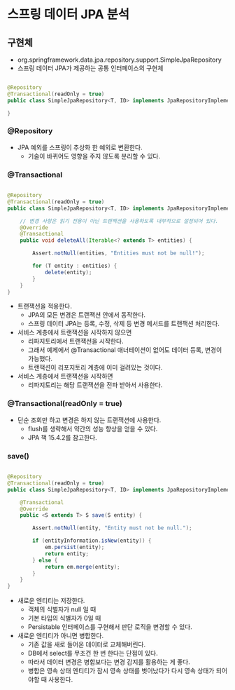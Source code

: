 # 스프링 데이터 JPA 분석

## 구현체

- org.springframework.data.jpa.repository.support.SimpleJpaRepository
- 스프링 데이터 JPA가 제공하는 공통 인터페이스의 구현체

```java

@Repository
@Transactional(readOnly = true)
public class SimpleJpaRepository<T, ID> implements JpaRepositoryImplementation<T, ID> {

}
```

### @Repository

- JPA 예외를 스프링이 추상화 한 예외로 변환한다.
    - 기술이 바뀌어도 영향을 주지 않도록 분리할 수 있다.

### @Transactional

```java

@Repository
@Transactional(readOnly = true)
public class SimpleJpaRepository<T, ID> implements JpaRepositoryImplementation<T, ID> {

    // 변경 사항은 읽기 전용이 아닌 트랜잭션을 사용하도록 내부적으로 설정되어 있다.
    @Override
    @Transactional
    public void deleteAll(Iterable<? extends T> entities) {

        Assert.notNull(entities, "Entities must not be null!");

        for (T entity : entities) {
            delete(entity);
        }
    }
}
```

- 트랜잭션을 적용한다.
    - JPA의 모든 변경은 트랜잭션 안에서 동작한다.
    - 스프링 데이터 JPA는 등록, 수정, 삭제 등 변경 메서드를 트랜잭션 처리한다.
- 서비스 계층에서 트랜잭션을 시작하지 않으면
    - 리파지토리에서 트랜잭션을 시작한다.
    - 그래서 예제에서 @Transactional 애너테이션이 없어도 데이터 등록, 변경이 가능했다.
    - 트랜잭션이 리포지토리 계층에 이미 걸려있는 것이다.
- 서비스 계층에서 트랜잭션을 시작하면
    - 리파지토리는 해당 트랜잭션을 전파 받아서 사용한다.

### @Transactional(readOnly = true)

- 단순 조회만 하고 변경은 하지 않는 트랜잭션에 사용한다.
    - flush를 생략해서 약간의 성능 향상을 얻을 수 있다.
    - JPA 책 15.4.2를 참고한다.

### save()

```java

@Repository
@Transactional(readOnly = true)
public class SimpleJpaRepository<T, ID> implements JpaRepositoryImplementation<T, ID> {

    @Transactional
    @Override
    public <S extends T> S save(S entity) {

        Assert.notNull(entity, "Entity must not be null.");

        if (entityInformation.isNew(entity)) {
            em.persist(entity);
            return entity;
        } else {
            return em.merge(entity);
        }
    }
}
```

- 새로운 엔티티는 저장한다.
    - 객체의 식별자가 null 일 때
    - 기본 타입의 식별자가 0일 때
    - Persistable 인터페이스를 구현해서 판단 로직을 변경할 수 있다.
- 새로운 엔티티가 아니면 병합한다.
    - 기존 값을 새로 들어온 데이터로 교체해버린다.
    - DB에서 select를 무조건 한 번 한다는 단점이 있다.
    - 따라서 데이터 변경은 병합보다는 변경 감지를 활용하는 게 좋다.
    - 병합은 영속 상태 엔티티가 잠시 영속 상태를 벗어났다가 다시 영속 상태가 되어야할 때 사용한다.